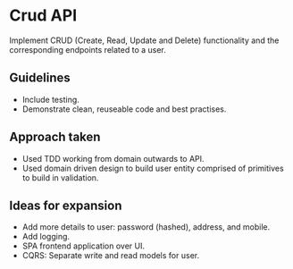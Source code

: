 # Crud API
Implement CRUD (Create, Read, Update and Delete) functionality and the corresponding endpoints related to a user.

## Guidelines
- Include testing.
- Demonstrate clean, reuseable code and best practises.

## Approach taken
- Used TDD working from domain outwards to API.
- Used domain driven design to build user entity comprised of primitives to build in validation.

## Ideas for expansion
- Add more details to user: password (hashed), address, and mobile.
- Add logging.
- SPA frontend application over UI.
- CQRS: Separate write and read models for user.